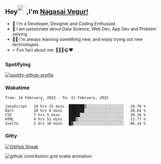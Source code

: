 ## Hey<img src="https://github.com/TheDudeThatCode/TheDudeThatCode/blob/master/Assets/Hi.gif" width="29px">,I'm [Nagasai Vegur!](https://nsvegur.github.io/Blog)

- 🔭 I'm a Developer, Designer and Coding Enthusiast.
- 🎲 I am passionate about Data Science, Web Dev, App Dev and Problem solving. 
- 👨‍💻 I'm always learning something new, and enjoy trying out new technologies.
- ⚡ Fun fact about me: 👨🏻‍💻🎧♥️

### Spotifying

[![spotify-github-profile](https://spotify-github-profile.vercel.app/api/view?uid=awb202e2k5avst93l65zp104s&cover_image=true&theme=novatorem&bar_color=56a5fe&bar_color_cover=false)](https://spotify-github-profile.vercel.app/api/view?uid=awb202e2k5avst93l65zp104s&redirect=true)

### Wakatime

<!--START_SECTION:waka-->
```text
From: 14 February, 2022 - To: 21 February, 2022

JavaScript   10 hrs 31 mins  ███████▒░░░░░░░░░░░░░░░░░   29.78 % 
Dart         10 hrs 6 mins   ███████░░░░░░░░░░░░░░░░░░   28.64 % 
CSS          7 hrs 5 mins    █████░░░░░░░░░░░░░░░░░░░░   20.10 % 
HTML         4 hrs 51 mins   ███▒░░░░░░░░░░░░░░░░░░░░░   13.77 % 
Svelte       2 hrs 10 mins   █▓░░░░░░░░░░░░░░░░░░░░░░░   06.14 % 
```
<!--END_SECTION:waka-->

### Gitty

[![GitHub Streak](https://github-readme-streak-stats.herokuapp.com?user=NSVEGUR&theme=dark&hide_border=true&date_format=M%20j%5B%2C%20Y%5D&ring=57A6FF&fire=57A6FF&currStreakLabel=57A6FF&background=0F1017)](https://git.io/streak-stats)

![github contribution grid snake animation](https://raw.githubusercontent.com/NSVEGUR/NSVEGUR/output/github-contribution-grid-snake.svg)
